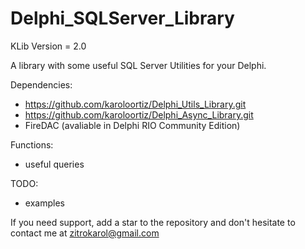 # Delphi_SQLServer_Library

KLib Version = 2.0

A library with some useful SQL Server Utilities for your Delphi.

Dependencies:
 - https://github.com/karoloortiz/Delphi_Utils_Library.git
 - https://github.com/karoloortiz/Delphi_Async_Library.git
 - FireDAC (avaliable in Delphi RIO Community Edition)
  
Functions:
- useful queries

TODO:
  - examples


If you need support, add a star to the repository and don't hesitate to contact me at zitrokarol@gmail.com
